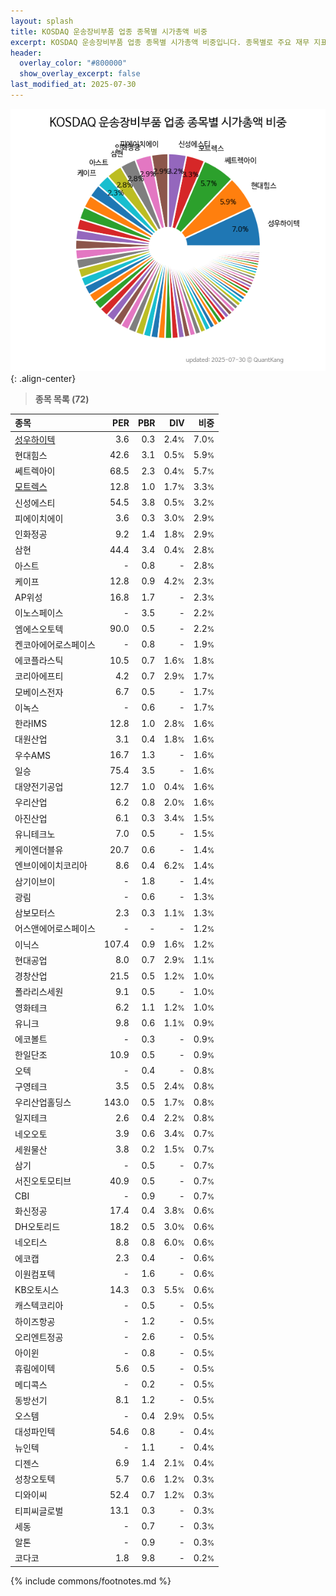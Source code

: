 ```yaml
---
layout: splash
title: KOSDAQ 운송장비부품 업종 종목별 시가총액 비중
excerpt: KOSDAQ 운송장비부품 업종 종목별 시가총액 비중입니다. 종목별로 주요 재무 지표를 함께 표시합니다.
header:
  overlay_color: "#800000"
  show_overlay_excerpt: false
last_modified_at: 2025-07-30
---
```



![KOSDAQ 운송장비부품 업종 종목별 시가총액 비중](/stats/sector/images/kosdaq_업종_운송장비부품_종목.png){: .align-center}


> **종목 목록 (72)**<a id="list"></a>

| **종목** | **PER** | **PBR** | **DIV** | **비중** |
| :------- | ------: | ------: | ------: | -------: |
| [성우하이텍](/015750/) | 3.6 | 0.3 | 2.4<small>%</small> | 7.0<small>%</small> |
| 현대힘스 | 42.6 | 3.1 | 0.5<small>%</small> | 5.9<small>%</small> |
| 쎄트렉아이 | 68.5 | 2.3 | 0.4<small>%</small> | 5.7<small>%</small> |
| [모트렉스](/118990/) | 12.8 | 1.0 | 1.7<small>%</small> | 3.3<small>%</small> |
| 신성에스티 | 54.5 | 3.8 | 0.5<small>%</small> | 3.2<small>%</small> |
| 피에이치에이 | 3.6 | 0.3 | 3.0<small>%</small> | 2.9<small>%</small> |
| 인화정공 | 9.2 | 1.4 | 1.8<small>%</small> | 2.9<small>%</small> |
| 삼현 | 44.4 | 3.4 | 0.4<small>%</small> | 2.8<small>%</small> |
| 아스트 | - | 0.8 | - | 2.8<small>%</small> |
| 케이프 | 12.8 | 0.9 | 4.2<small>%</small> | 2.3<small>%</small> |
| AP위성 | 16.8 | 1.7 | - | 2.3<small>%</small> |
| 이노스페이스 | - | 3.5 | - | 2.2<small>%</small> |
| 엠에스오토텍 | 90.0 | 0.5 | - | 2.2<small>%</small> |
| 켄코아에어로스페이스 | - | 0.8 | - | 1.9<small>%</small> |
| 에코플라스틱 | 10.5 | 0.7 | 1.6<small>%</small> | 1.8<small>%</small> |
| 코리아에프티 | 4.2 | 0.7 | 2.9<small>%</small> | 1.7<small>%</small> |
| 모베이스전자 | 6.7 | 0.5 | - | 1.7<small>%</small> |
| 이녹스 | - | 0.6 | - | 1.7<small>%</small> |
| 한라IMS | 12.8 | 1.0 | 2.8<small>%</small> | 1.6<small>%</small> |
| 대원산업 | 3.1 | 0.4 | 1.8<small>%</small> | 1.6<small>%</small> |
| 우수AMS | 16.7 | 1.3 | - | 1.6<small>%</small> |
| 일승 | 75.4 | 3.5 | - | 1.6<small>%</small> |
| 대양전기공업 | 12.7 | 1.0 | 0.4<small>%</small> | 1.6<small>%</small> |
| 우리산업 | 6.2 | 0.8 | 2.0<small>%</small> | 1.6<small>%</small> |
| 아진산업 | 6.1 | 0.3 | 3.4<small>%</small> | 1.5<small>%</small> |
| 유니테크노 | 7.0 | 0.5 | - | 1.5<small>%</small> |
| 케이엔더블유 | 20.7 | 0.6 | - | 1.4<small>%</small> |
| 엔브이에이치코리아 | 8.6 | 0.4 | 6.2<small>%</small> | 1.4<small>%</small> |
| 삼기이브이 | - | 1.8 | - | 1.4<small>%</small> |
| 광림 | - | 0.6 | - | 1.3<small>%</small> |
| 삼보모터스 | 2.3 | 0.3 | 1.1<small>%</small> | 1.3<small>%</small> |
| 어스앤에어로스페이스 | - | - | - | 1.2<small>%</small> |
| 이닉스 | 107.4 | 0.9 | 1.6<small>%</small> | 1.2<small>%</small> |
| 현대공업 | 8.0 | 0.7 | 2.9<small>%</small> | 1.1<small>%</small> |
| 경창산업 | 21.5 | 0.5 | 1.2<small>%</small> | 1.0<small>%</small> |
| 폴라리스세원 | 9.1 | 0.5 | - | 1.0<small>%</small> |
| 영화테크 | 6.2 | 1.1 | 1.2<small>%</small> | 1.0<small>%</small> |
| 유니크 | 9.8 | 0.6 | 1.1<small>%</small> | 0.9<small>%</small> |
| 에코볼트 | - | 0.3 | - | 0.9<small>%</small> |
| 한일단조 | 10.9 | 0.5 | - | 0.9<small>%</small> |
| 오텍 | - | 0.4 | - | 0.8<small>%</small> |
| 구영테크 | 3.5 | 0.5 | 2.4<small>%</small> | 0.8<small>%</small> |
| 우리산업홀딩스 | 143.0 | 0.5 | 1.7<small>%</small> | 0.8<small>%</small> |
| 일지테크 | 2.6 | 0.4 | 2.2<small>%</small> | 0.8<small>%</small> |
| 네오오토 | 3.9 | 0.6 | 3.4<small>%</small> | 0.7<small>%</small> |
| 세원물산 | 3.8 | 0.2 | 1.5<small>%</small> | 0.7<small>%</small> |
| 삼기 | - | 0.5 | - | 0.7<small>%</small> |
| 서진오토모티브 | 40.9 | 0.5 | - | 0.7<small>%</small> |
| CBI | - | 0.9 | - | 0.7<small>%</small> |
| 화신정공 | 17.4 | 0.4 | 3.8<small>%</small> | 0.6<small>%</small> |
| DH오토리드 | 18.2 | 0.5 | 3.0<small>%</small> | 0.6<small>%</small> |
| 네오티스 | 8.8 | 0.8 | 6.0<small>%</small> | 0.6<small>%</small> |
| 에코캡 | 2.3 | 0.4 | - | 0.6<small>%</small> |
| 이원컴포텍 | - | 1.6 | - | 0.6<small>%</small> |
| KB오토시스 | 14.3 | 0.3 | 5.5<small>%</small> | 0.6<small>%</small> |
| 캐스텍코리아 | - | 0.5 | - | 0.5<small>%</small> |
| 하이즈항공 | - | 1.2 | - | 0.5<small>%</small> |
| 오리엔트정공 | - | 2.6 | - | 0.5<small>%</small> |
| 아이윈 | - | 0.8 | - | 0.5<small>%</small> |
| 휴림에이텍 | 5.6 | 0.5 | - | 0.5<small>%</small> |
| 메디콕스 | - | 0.2 | - | 0.5<small>%</small> |
| 동방선기 | 8.1 | 1.2 | - | 0.5<small>%</small> |
| 오스템 | - | 0.4 | 2.9<small>%</small> | 0.5<small>%</small> |
| 대성파인텍 | 54.6 | 0.8 | - | 0.4<small>%</small> |
| 뉴인텍 | - | 1.1 | - | 0.4<small>%</small> |
| 디젠스 | 6.9 | 1.4 | 2.1<small>%</small> | 0.4<small>%</small> |
| 성창오토텍 | 5.7 | 0.6 | 1.2<small>%</small> | 0.3<small>%</small> |
| 디와이씨 | 52.4 | 0.7 | 1.2<small>%</small> | 0.3<small>%</small> |
| 티피씨글로벌 | 13.1 | 0.3 | - | 0.3<small>%</small> |
| 세동 | - | 0.7 | - | 0.3<small>%</small> |
| 알톤 | - | 0.9 | - | 0.3<small>%</small> |
| 코다코 | 1.8 | 9.8 | - | 0.2<small>%</small> |

{% include commons/footnotes.md %}